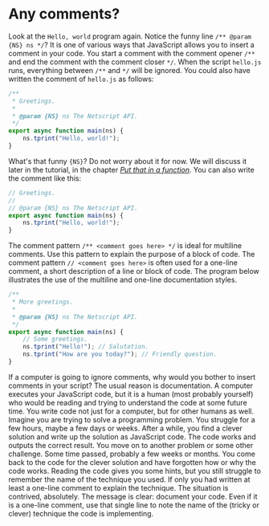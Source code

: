 # Any comments?

Look at the `Hello, world` program again. Notice the funny line
`/** @param {NS} ns */`? It is one of various ways that JavaScript allows you to
insert a comment in your code. You start a comment with the comment opener `/**`
and end the comment with the comment closer `*/`. When the script `hello.js`
runs, everything between `/**` and `*/` will be ignored. You could also have
written the comment of `hello.js` as follows:

```js
/**
 * Greetings.
 *
 * @param {NS} ns The Netscript API.
 */
export async function main(ns) {
    ns.tprint("Hello, world!");
}
```

What's that funny `{NS}`? Do not worry about it for now. We will discuss it
later in the tutorial, in the chapter
[_Put that in a function_](function.md#not-my-type). You can also write the
comment like this:

```js
// Greetings.
//
// @param {NS} ns The Netscript API.
export async function main(ns) {
    ns.tprint("Hello, world!");
}
```

The comment pattern `/** <comment goes here> */` is ideal for multiline
comments. Use this pattern to explain the purpose of a block of code. The
comment pattern `// <comment goes here>` is often used for a one-line comment, a
short description of a line or block of code. The program below illustrates the
use of the multiline and one-line documentation styles.

```js
/**
 * More greetings.
 *
 * @param {NS} ns The Netscript API.
 */
export async function main(ns) {
    // Some greetings.
    ns.tprint("Hello!"); // Salutation.
    ns.tprint("How are you today?"); // Friendly question.
}
```

If a computer is going to ignore comments, why would you bother to insert
comments in your script? The usual reason is documentation. A computer executes
your JavaScript code, but it is a human (most probably yourself) who would be
reading and trying to understand the code at some future time. You write code
not just for a computer, but for other humans as well. Imagine you are trying to
solve a programming problem. You struggle for a few hours, maybe a few days or
weeks. After a while, you find a clever solution and write up the solution as
JavaScript code. The code works and outputs the correct result. You move on to
another problem or some other challenge. Some time passed, probably a few weeks
or months. You come back to the code for the clever solution and have forgotten
how or why the code works. Reading the code gives you some hints, but you still
struggle to remember the name of the technique you used. If only you had written
at least a one-line comment to explain the technique. The situation is
contrived, absolutely. The message is clear: document your code. Even if it is a
one-line comment, use that single line to note the name of the (tricky or
clever) technique the code is implementing.
